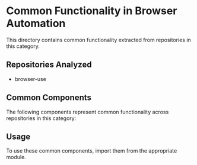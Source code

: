 # Common Functionality in Browser Automation

This directory contains common functionality extracted from repositories in this category.

## Repositories Analyzed

- browser-use

## Common Components

The following components represent common functionality across repositories in this category:


## Usage

To use these common components, import them from the appropriate module.
